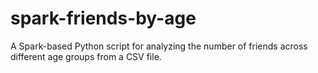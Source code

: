 # spark-friends-by-age
A Spark-based Python script for analyzing the number of friends across different age groups from a CSV file.
